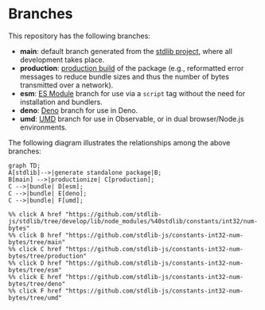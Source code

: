 <!--

@license Apache-2.0

Copyright (c) 2022 The Stdlib Authors.

Licensed under the Apache License, Version 2.0 (the "License");
you may not use this file except in compliance with the License.
You may obtain a copy of the License at

    http://www.apache.org/licenses/LICENSE-2.0

Unless required by applicable law or agreed to in writing, software
distributed under the License is distributed on an "AS IS" BASIS,
WITHOUT WARRANTIES OR CONDITIONS OF ANY KIND, either express or implied.
See the License for the specific language governing permissions and
limitations under the License.

-->

# Branches

This repository has the following branches:

-   **main**: default branch generated from the [stdlib project][stdlib-url], where all development takes place.
-   **production**: [production build][production-url] of the package (e.g., reformatted error messages to reduce bundle sizes and thus the number of bytes transmitted over a network).
-   **esm**: [ES Module][esm-url] branch for use via a `script` tag without the need for installation and bundlers.
-   **deno**: [Deno][deno-url] branch for use in Deno.
-   **umd**: [UMD][umd-url] branch for use in Observable, or in dual browser/Node.js environments.

The following diagram illustrates the relationships among the above branches:

```mermaid
graph TD;
A[stdlib]-->|generate standalone package|B;
B[main] -->|productionize| C[production];
C -->|bundle| D[esm];
C -->|bundle| E[deno];
C -->|bundle| F[umd];

%% click A href "https://github.com/stdlib-js/stdlib/tree/develop/lib/node_modules/%40stdlib/constants/int32/num-bytes"
%% click B href "https://github.com/stdlib-js/constants-int32-num-bytes/tree/main"
%% click C href "https://github.com/stdlib-js/constants-int32-num-bytes/tree/production"
%% click D href "https://github.com/stdlib-js/constants-int32-num-bytes/tree/esm"
%% click E href "https://github.com/stdlib-js/constants-int32-num-bytes/tree/deno"
%% click F href "https://github.com/stdlib-js/constants-int32-num-bytes/tree/umd"
```

[stdlib-url]: https://github.com/stdlib-js/stdlib/tree/develop/lib/node_modules/%40stdlib/constants/int32/num-bytes
[production-url]: https://github.com/stdlib-js/constants-int32-num-bytes/tree/production
[deno-url]: https://github.com/stdlib-js/constants-int32-num-bytes/tree/deno
[umd-url]: https://github.com/stdlib-js/constants-int32-num-bytes/tree/umd
[esm-url]: https://github.com/stdlib-js/constants-int32-num-bytes/tree/esm